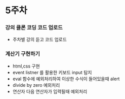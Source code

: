 # 5주차

### 강의 클론 코딩 코드 업로드
- 주차별 강의 듣고 코드 업로드

### 계산기 구현하기
- html,css 구현
- event listner 를 활용한 키보드 input 탐지
- eval 함수에 예외처리하여 이상한 수식이 들어있을때 alert
- divide by zero 예외처리
- 연산자 다음 연산자가 입력될때 예외처리
